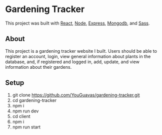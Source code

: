# Gardening Tracker

This project was built with [React](), [Node](), [Express](), [Mongodb](), and [Sass]().

## About
This project is a gardening tracker website I built. Users should be able to register an account, login, view general information about plants in the database, and, if registered and logged in, add, update, and view information about their gardens. 

## Setup
1. git clone https://github.com/YouGuavas/gardening-tracker.git
2. cd gardening-tracker
3. npm i
4. npm run dev
5. cd client 
6. npm i
7. npm run start

